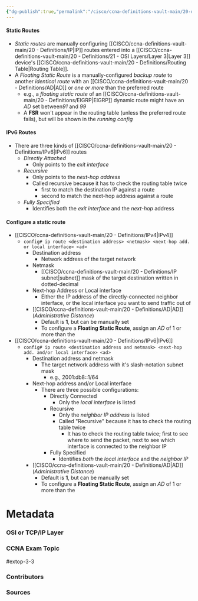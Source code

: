 ```yaml
---
{"dg-publish":true,"permalink":"/cisco/ccna-definitions-vault-main/20-definitions/static-route/","tags":["defs_ccna"]}
---
```


#### Static Routes
- *Static routes* are manually configuring [[CISCO/ccna-definitions-vault-main/20 - Definitions/IP\|IP]] routes entered into a [[CISCO/ccna-definitions-vault-main/20 - Definitions/21 - OSI Layers/Layer 3\|Layer 3]] device's [[CISCO/ccna-definitions-vault-main/20 - Definitions/Routing Table\|Routing Table]].
- A *Floating Static Route* is a manually-configured *backup route* to another *identical route* with an [[CISCO/ccna-definitions-vault-main/20 - Definitions/AD\|AD]] or *one or more* than the preferred route
	- e.g., a *floating static route* of an [[CISCO/ccna-definitions-vault-main/20 - Definitions/EIGRP\|EIGRP]] dynamic route might have an *AD* set between*91* and *99*
	- A **FSR** won't appear in the routing table (unless the preferred route fails), but will be shown in the *running config*

#### IPv6 Routes
- There are three kinds of [[CISCO/ccna-definitions-vault-main/20 - Definitions/IPv6\|IPv6]] routes
	- *Directly Attached*
		- Only points to the *exit interface*
	- *Recursive*
		- Only points to the *next-hop address*
		- Called recursive because it has to check the routing table twice
			- first to match the destination IP against a route
			- second to match the next-hop address against a route
	- *Fully Specified*
		- Identifies both the *exit interface* and the *next-hop* address

#### Configure a static route
- [[CISCO/ccna-definitions-vault-main/20 - Definitions/IPv4\|IPv4]]
	- `config# ip route <destination address> <netmask> <next-hop add. or local interface> <ad>`
		- Destination address
			- Network address of the target network
		- Netmask
			- [[CISCO/ccna-definitions-vault-main/20 - Definitions/IP subnet\|subnet]] mask of the target destination written in dotted-decimal
		- Next-hop Address or Local interface
			- Either the IP address of the directly-connected neighbor interface, or the local interface you want to send traffic out of
		- [[CISCO/ccna-definitions-vault-main/20 - Definitions/AD\|AD]] (*Administrative Distance*)
			- Default is **1**, but can be manually set
			- To configure a **Floating Static Route**, assign an *AD* of 1 or more than the 
- [[CISCO/ccna-definitions-vault-main/20 - Definitions/IPv6\|IPv6]]
	- `config# ip route <destination address and netmask> <next-hop add. and/or local interface> <ad>`
		- Destination address and netmask
			- The target network address with it's slash-notation subnet mask
				- e.g., 2001:db8::1/64
		- Next-hop address and/or Local interface
			- There are three possible configurations:
				- Directly Connected
					- Only the *local interface* is listed
				- Recursive
					- Only the *neighbor IP address* is listed
					- Called "Recursive" because it has to check the routing table twice
						- It has to check the routing table twice; first to see where to send the packet, next to see which interface is connected to the neighbor IP
				- Fully Specified
					- Identifies *both* the *local interface* and the *neighbor IP*
		- [[CISCO/ccna-definitions-vault-main/20 - Definitions/AD\|AD]] (*Administrative Distance*)
			- Default is **1**, but can be manually set
			- To configure a **Floating Static Route**, assign an *AD* of 1 or more than the 



# Metadata
### OSI or TCP/IP Layer

### CCNA Exam Topic
#extop-3-3 
### Contributors

### Sources

